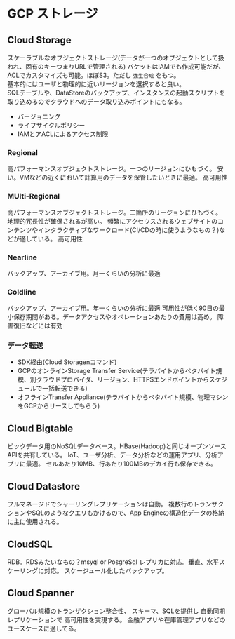 # GCP ストレージ

## Cloud Storage
スケーラブルなオブジェクトストレージ(データが一つのオブジェクトとして扱われ、固有のキーつまりURLで管理される)
バケットはIAMでも作成可能だが、ACLでカスタマイズも可能。ほぼS3。ただし `強生合成` をもつ。  
基本的にはユーザと物理的に近いリージョンを選択すると良い。  
SQLテーブルや、DataStoreのバックアップ、インスタンスの起動スクリプトを取り込めるのでクラウドへのデータ取り込みポイントにもなる。

* バージョニング
* ライフサイクルポリシー
* IAMとアACLによるアクセス制限

### Regional
高パフォーマンスオブジェクトストレージ。一つのリージョンにひもづく。
安い。VMなどの近くにおいて計算用のデータを保管したいときに最適。
高可用性

### MUlti-Regional
高パフォーマンスオブジェクトストレージ。二箇所のリージョンにひもづく。
地理的冗長性が確保されるが高い。
頻繁にアクセウスされるウェブサイトのコンテンツやインタラクティブなワークロード(CI/CDの時に使うようなもの？)などが適している。
高可用性

### Nearline
バックアップ、アーカイブ用。月一くらいの分析に最適

### Coldline
バックアップ、アーカイブ用。年一くらいの分析に最適
可用性が低く90日の最小保存期間がある。データアクセスやオペレーションあたりの費用は高め。
障害復旧などには有効

### データ転送
* SDK経由(Cloud Storagenコマンド)
* GCPのオンラインStorage Transfer Service(テラバイトからペタバイト規模、別クラウドプロバイダ、リージョン、HTTPSエンドポイントからスケジュールで一括転送できる)
* オフラインTransfer Appliance(テラバイトからペタバイト規模、物理マシンをGCPからリースしてもらう)

## Cloud Bigtable
ビックデータ用のNoSQLデータベース。HBase(Hadoop)と同じオープンソースAPIを共有している。
IoT、ユーザ分析、データ分析などの運用アプリ、分析アプリに最適。
セルあたり10MB、行あたり100MBのデカイ行も保存できる。

## Cloud Datastore
フルマネージドでシャーリングレプリケーションは自動。
複数行のトランザクションやSQLのようなクエリもかけるので、App Engineの構造化データの格納に主に使用される。

## CloudSQL
RDB。RDSみたいなもの？msyql or PosgreSql
レプリカに対応。垂直、水平スケーリングに対応。
スケージュール化したバックアップ。

## Cloud Spanner
グローバル規模のトランザクション整合性、 スキーマ、SQLを提供し 自動同期レプリケーションで 高可用性を実現する。
金融アプリや在庫管理アプリなどの ユースケースに適してる。
